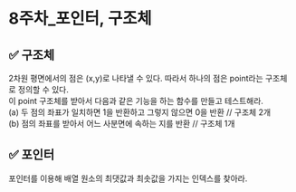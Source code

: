 # 8주차_포인터, 구조체

## ✅ 구조체
2차원 평면에서의 점은 (x,y)로 나타낼 수 있다. 따라서 하나의 점은 point라는 구조체로 정의할 수 있다.
<br>
이 point 구조체를 받아서 다음과 같은 기능을 하는 함수를 만들고 테스트해라.
<br>
(a) 두 점의 좌표가 일치하면 1을 반환하고 그렇지 않으면 0을 반환 // 구조체 2개 <br>
(b) 점의 좌표를 받아서 어느 사분면에 속하는 지를 반환 // 구조체 1개


## ✅ 포인터
포인터를 이용해 배열 원소의 최댓값과 최솟값을 가지는 인덱스를 찾아라.
